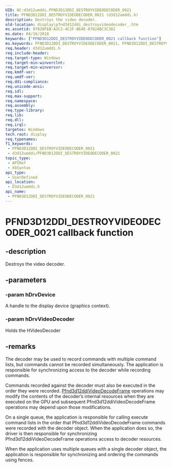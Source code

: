 ```yaml
---
UID: NC:d3d12umddi.PFND3D12DDI_DESTROYVIDEODECODER_0021
title: PFND3D12DDI_DESTROYVIDEODECODER_0021 (d3d12umddi.h)
description: Destroys the video decoder.
old-location: display\pfnd3d12ddi_destroyvideodecoder_.htm
ms.assetid: 97028FEB-A3C2-4C2F-B64E-07024BC3C382
ms.date: 04/16/2018
keywords: ["PFND3D12DDI_DESTROYVIDEODECODER_0021 callback function"]
ms.keywords: PFND3D12DDI_DESTROYVIDEODECODER_0021, PFND3D12DDI_DESTROYVIDEODECODER_0021 callback, PFND3D12DDI_DESTROYVIDEODECODER_0021 callback function [Display Devices], d3d12umddi/PFND3D12DDI_DESTROYVIDEODECODER_0021, display.pfnd3d12ddi_destroyvideodecoder_
req.header: d3d12umddi.h
req.include-header: 
req.target-type: Windows
req.target-min-winverclnt: 
req.target-min-winversvr: 
req.kmdf-ver: 
req.umdf-ver: 
req.ddi-compliance: 
req.unicode-ansi: 
req.idl: 
req.max-support: 
req.namespace: 
req.assembly: 
req.type-library: 
req.lib: 
req.dll: 
req.irql: 
targetos: Windows
tech.root: display
req.typenames: 
f1_keywords:
 - PFND3D12DDI_DESTROYVIDEODECODER_0021
 - d3d12umddi/PFND3D12DDI_DESTROYVIDEODECODER_0021
topic_type:
 - APIRef
 - kbSyntax
api_type:
 - UserDefined
api_location:
 - D3d12umddi.h
api_name:
 - PFND3D12DDI_DESTROYVIDEODECODER_0021
---
```


# PFND3D12DDI_DESTROYVIDEODECODER_0021 callback function


## -description

Destroys the video decoder.

## -parameters

### -param hDrvDevice

A handle to the display device (graphics context).

### -param hDrvVideoDecoder

Holds the HVideoDecoder

## -remarks

The decoder may be used to record commands with multiple command lists, but commands cannot be recorded simultaneously.  The application is responsible for synchronizing access to the decoder while recording commands.

Commands recorded against the decoder must also be executed in the order they were recorded. [Pfnd3d12ddiVideoDecodeFrame](nc-d3d12umddi-pfnd3d12ddi_video_decode_frame_0032.md) operations may modify the contents of the decoder’s internal resources when they are executed on the GPU and subsequent Pfnd3d12ddiVideoDecodeFrame operations may depend upon those modifications.

On a single queue, the application is responsible for calling execute command lists in the order that Pfnd3d12ddiVideoDecodeFrame commands were recorded with the decoder object.  When the application does so, the driver is then responsible for synchronizing Pfnd3d12ddiVideoDecodeFrame operations access to decoder resources.

When the application uses multiple queues with a single decoder object, the application is responsible for synchronizing and ordering the commands using fences.

